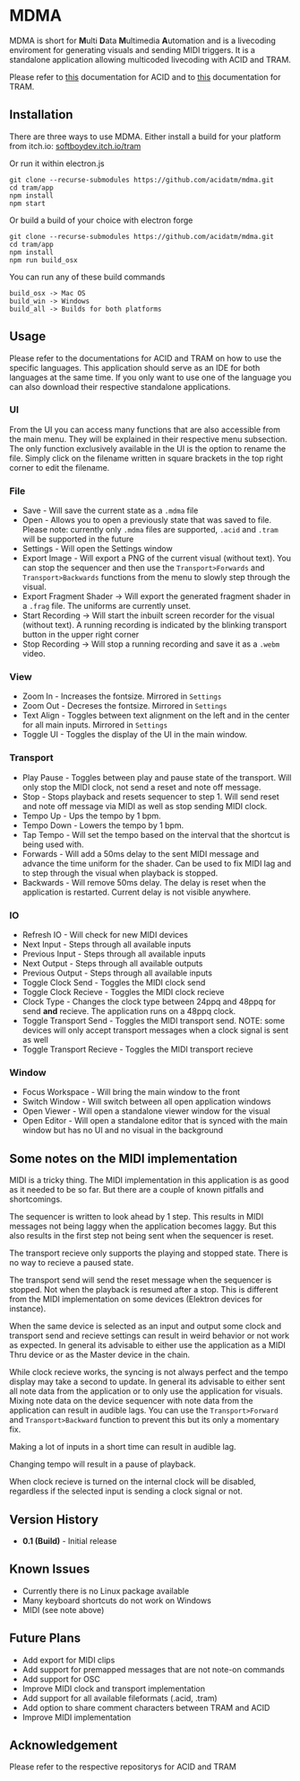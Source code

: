# MDMA

MDMA is short for **M**ulti **D**ata **M**ultimedia **A**utomation and is a livecoding enviroment for generating visuals and sending MIDI triggers. It is a standalone application allowing multicoded livecoding with ACID and TRAM.

Please refer to [this]() documentation for ACID and to [this]() documentation for TRAM.

## Installation

There are three ways to use MDMA. Either install a build for your platform from itch.io: [softboydev.itch.io/tram](https://softboydev.itch.io/tram)

Or run it within electron.js

```
git clone --recurse-submodules https://github.com/acidatm/mdma.git
cd tram/app
npm install
npm start
```

Or build a build of your choice with electron forge

```
git clone --recurse-submodules https://github.com/acidatm/mdma.git
cd tram/app
npm install
npm run build_osx
```

You can run any of these build commands

```
build_osx -> Mac OS
build_win -> Windows
build_all -> Builds for both platforms
```

## Usage

Please refer to the documentations for ACID and TRAM on how to use the specific languages. This application should serve as an IDE for both languages at the same time. If you only want to use one of the language you can also download their respective standalone applications.

### UI

From the UI you can access many functions that are also accessible from the main menu. They will be explained in their respective menu subsection. The only function exclusively available in the UI is the option to rename the file. Simply click on the filename written in square brackets in the top right corner to edit the filename.

### File

- Save - Will save the current state as a `.mdma` file
- Open - Allows you to open a previously state that was saved to file. Please note: currently only `.mdma` files are supported, `.acid` and `.tram` will be supported in the future
- Settings - Will open the Settings window
- Export Image - Will export a PNG of the current visual (without text). You can stop the sequencer and then use the `Transport>Forwards` and `Transport>Backwards` functions from the menu to slowly step through the visual.
- Export Fragment Shader -> Will export the generated fragment shader in a `.frag` file. The uniforms are currently unset.
- Start Recording -> Will start the inbuilt screen recorder for the visual (without text). A running recording is indicated by the blinking transport button in the upper right corner
- Stop Recording -> Will stop a running recording and save it as a `.webm` video.

### View

- Zoom In - Increases the fontsize. Mirrored in `Settings`
- Zoom Out - Decreses the fontsize. Mirrored in `Settings`
- Text Align - Toggles between text alignment on the left and in the center for all main inputs. Mirrored in `Settings`
- Toggle UI - Toggles the display of the UI in the main window.

### Transport

- Play Pause - Toggles between play and pause state of the transport. Will only stop the MIDI clock, not send a reset and note off message.
- Stop - Stops playback and resets sequencer to step 1. Will send reset and note off message via MIDI as well as stop sending MIDI clock.
- Tempo Up - Ups the tempo by 1 bpm.
- Tempo Down - Lowers the tempo by 1 bpm.
- Tap Tempo - Will set the tempo based on the interval that the shortcut is being used with.
- Forwards - Will add a 50ms delay to the sent MIDI message and advance the time uniform for the shader. Can be used to fix MIDI lag and to step through the visual when playback is stopped.
- Backwards - Will remove 50ms delay. The delay is reset when the application is restarted. Current delay is not visible anywhere.

### IO

- Refresh IO - Will check for new MIDI devices
- Next Input - Steps through all available inputs
- Previous Input - Steps through all available inputs
- Next Output - Steps through all available outputs
- Previous Output - Steps through all available inputs
- Toggle Clock Send - Toggles the MIDI clock send
- Toggle Clock Recieve - Toggles the MIDI clock recieve
- Clock Type - Changes the clock type between 24ppq and 48ppq for send **and** recieve. The application runs on a 48ppq clock.
- Toggle Transport Send - Toggles the MIDI transport send. NOTE: some devices will only accept transport messages when a clock signal is sent as well
- Toggle Transport Recieve - Toggles the MIDI transport recieve

### Window

- Focus Workspace - Will bring the main window to the front
- Switch Window - Will switch between all open application windows
- Open Viewer - Will open a standalone viewer window for the visual
- Open Editor - Will open a standalone editor that is synced with the main window but has no UI and no visual in the background

## Some notes on the MIDI implementation

MIDI is a tricky thing. The MIDI implementation in this application is as good as it needed to be so far. But there are a couple of known pitfalls and shortcomings.

The sequencer is written to look ahead by 1 step. This results in MIDI messages not being laggy when the application becomes laggy. But this also results in the first step not being sent when the sequencer is reset.

The transport recieve only supports the playing and stopped state. There is no way to recieve a paused state.

The transport send will send the reset message when the sequencer is stopped. Not when the playback is resumed after a stop. This is different from the MIDI implementation on some devices (Elektron devices for instance).

When the same device is selected as an input and output some clock and transport send and recieve settings can result in weird behavior or not work as expected. In general its advisable to either use the application as a MIDI Thru device or as the Master device in the chain.

While clock recieve works, the syncing is not always perfect and the tempo display may take a second to update. In general its advisable to either sent all note data from the application or to only use the application for visuals. Mixing note data on the device sequencer with note data from the application can result in audible lags. You can use the `Transport>Forward` and `Transport>Backward` function to prevent this but its only a momentary fix.

Making a lot of inputs in a short time can result in audible lag.

Changing tempo will result in a pause of playback.

When clock recieve is turned on the internal clock will be disabled, regardless if the selected input is sending a clock signal or not.

## Version History

- **0.1 (Build)** - Initial release

## Known Issues

- Currently there is no Linux package available
- Many keyboard shortcuts do not work on Windows
- MIDI (see note above)

## Future Plans

- Add export for MIDI clips
- Add support for premapped messages that are not note-on commands
- Add support for OSC
- Improve MIDI clock and transport implementation
- Add support for all available fileformats (.acid, .tram)
- Add option to share comment characters between TRAM and ACID
- Improve MIDI implementation

## Acknowledgement

Please refer to the respective repositorys for ACID and TRAM